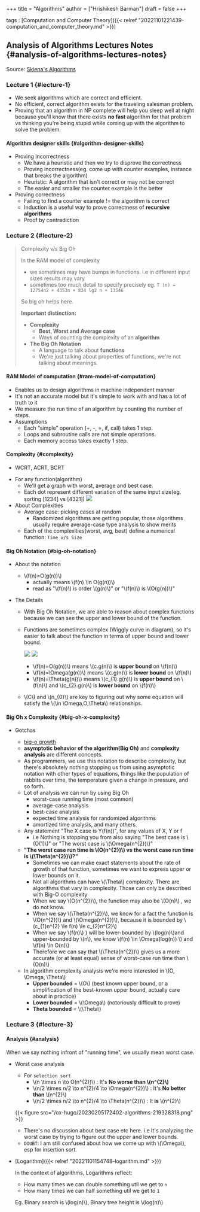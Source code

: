 +++
title = "Algorithms"
author = ["Hrishikesh Barman"]
draft = false
+++

tags
: [Computation and Computer Theory]({{< relref "20221101221439-computation_and_computer_theory.md" >}})


## Analysis of Algorithms Lectures Notes {#analysis-of-algorithms-lectures-notes}

Source: [Skiena's Algorithms](https://www3.cs.stonybrook.edu/~skiena/373/videos/)


### Lecture 1 {#lecture-1}

-   We seek algorithms which are correct and efficient.
-   No efficient, correct algorithm exists for the traveling salesman problem.
-   Proving that an algorithm in NP complete will help you sleep well at night because you'll know that there exists **no fast** algorithm for that problem vs thinking you're being stupid while coming up with the algorithm to solve the problem.


#### Algorithm designer skills {#algorithm-designer-skills}

-   Proving Incorrectness
    -   We have a heuristic and then we try to disprove the correctness
    -   Proving incorrectness(eg. come up with counter examples, instance that breaks the algorithm)
    -   Heuristic: A algorithm that isn't correct or may not be correct
    -   The easier and smaller the counter example is the better
-   Proving correctness
    -   Failing to find a counter example != the algorithm is correct
    -   Induction is a useful way to prove correctness of **recursive algorithms**
    -   Proof by contradiction


### Lecture 2 {#lecture-2}

> Complexity v/s Big Oh
>
> In the RAM model of complexity
>
> -   we sometimes may have bumps in functions. i.e in different input sizes results may vary
> -   sometimes too much detail to specify precisely eg. `T (n) = 12754n2 + 4353n + 834 lg2 n + 13546`
>
> So big oh helps here.
>
> **Important distinction:**
>
> -   **Complexity**
>     -   **Best, Worst and Average case**
>     -   Ways of counting the complexity of an **algorithm**
> -   **The Big Oh Notation**
>     -   A language to talk about **functions**
>     -   We're just talking about properties of functions, we're not talking about meanings.


#### RAM Model of computation {#ram-model-of-computation}

-   Enables us to design algorithms in machine independent manner
-   It's not an accurate model but it's simple to work with and has a lot of truth to it
-   We measure the run time of an algorithm by counting the number of steps.
-   Assumptions
    -   Each “simple” operation (+, -, =, if, call) takes 1 step.
    -   Loops and subroutine calls are not simple operations.
    -   Each memory access takes exactly 1 step.


#### Complexity {#complexity}

-   WCRT, ACRT, BCRT

<!--listend-->

-   For any function(algorithm)
    -   We'll get a graph with worst, average and best case.
    -   Each dot represent different variation of the same input size(eg. sorting [1234] vs [4321])
        ![](/ox-hugo/20230205172402-algorithms-735131562.png)
-   About Complexities
    -   Average case: picking cases at random
        -   Randomized algorithms are getting popular, those algorithms usually require average-case type analysis to show merits
    -   Each of the complexities(worst, avg, best) define a numerical function: `Time v/s Size`


#### Big Oh Notation {#big-oh-notation}

<!--list-separator-->

-  About the notation

    -   \\(f(n)=O(g(n))\\)
        -   actually means \\(f(n) \in O(g(n))\\)
        -   read as "\\(f(n)\\) is order \\(g(n)\\)" or "\\(f(n)\\) is \\(O(g(n))\\)"

<!--list-separator-->

-  The Details

    -   With Big Oh Notation, we are able to reason about complex functions because we can see the upper and lower bound of the function.
    -   Functions are sometimes complex (Wiggly curve in diagram), so it's easier to talk about the function in terms of upper bound and lower bound.

        ![](/ox-hugo/20230205172402-algorithms-870521473.png)
        ![](/ox-hugo/20230205172402-algorithms-144599832.png)

        -   \\(f(n)=O(g(n))\\) means \\(c.g(n)\\) is **upper bound** on \\(f(n)\\)
        -   \\(f(n)=\Omega(g(n))\\) means \\(c.g(n)\\) is **lower bound** on \\(f(n)\\)
        -   \\(f(n)=\Theta(g(n))\\) means \\(c\_{1}.g(n)\\) is **upper bound** on \\(f(n)\\) and \\(c\_{2}.g(n)\\) is **lower bound** on \\(f(n)\\)
    -   \\(C\\) and \\(n\_{0}\\) are key to figuring out why some equation will satisfy the \\(\in \Omega,O,\Theta\\) relationships.


#### Big Oh x Complexity {#big-oh-x-complexity}

<!--list-separator-->

-  Gotchas

    -   [big-o growth](https://www.desmos.com/calculator/kgwiv5zizm)
    -   **asymptotic behavior of the algorithm(Big Oh)** and **complexity analysis** are different concepts.
    -   As programmers, we use this notation to describe complexity, but there's absolutely nothing stopping us from using asymptotic notation with other types of equations, things like the population of rabbits over time, the temperature given a change in pressure, and so forth.
    -   Lot of analysis we can run by using Big Oh
        -   worst-case running time (most common)
        -   average-case analysis
        -   best-case analysis
        -   expected time analysis for randomized algorithms
        -   amortized time analysis, and many others.
    -   Any statement "The X case is Y(f(n))", for any values of X, Y or f
        -   i.e Nothing is stopping you from also saying "The best case is \\(O(1)\\)" or "The worst case is \\(\Omega(n^{2})\\)"
    -   **"The worst case run time is \\(O(n^{2})\\) vs the worst case run time is \\(\Theta(n^{2})\\)?"**
        -   Sometimes we can make exact statements about the rate of growth of that function, sometimes we want to express upper or lower bounds on it.
        -   Not all algorithms can have \\(\Theta\\) complexity. There are algorithms that vary in complexity. Those can only be described with Big-O complexity
        -   When we say \\(O(n^{2})\\), the function may also be \\(O(n)\\)   , we do not know.
        -   When we say \\(\Theta(n^{2})\\), we know for a fact the function is \\(O(n^{2})\\) and \\(\Omega(n^{2})\\), because it is bounded by \\(c\_{1}n^{2} \le f(n) \le c\_{2}n^{2}\\)
        -   When we say \\(f(n)\\) ) will be lower-bounded by \\(log(n)\\)and upper-bounded by \\(n\\), we know \\(f(n) \in \Omega(log(n)) \\) and \\(f(n) \in O(n)\\)
        -   Therefore we can say that \\(\Theta(n^{2})\\) gives us a more accurate (or at least equal) sense of worst-case run time than \\(O(n)\\)
    -   In algorithm complexity analysis we're more interested in \\(O, \Omega, \Theta\\)
        -   **Upper bounded** = \\(O\\) (best known upper bound, or a simplification of the best-known upper bound, actually care about in practice)
        -   **Lower bounded** = \\(\Omega\\) (notoriously difficult to prove)
        -   **Theta bounded** = \\(\Theta\\)


### Lecture 3 {#lecture-3}


#### Analysis {#analysis}

When we say nothing infront of "running time", we usually mean worst case.

<!--list-separator-->

-  Worst case analysis

    -   For `selection sort`
        -   \\(n \times n \to O(n^{2})\\) : It's **No worse than \\(n^{2}\\)**
        -   \\(n/2 \times n/2 \to n^{2}/4 \to \Omega(n^{2})\\) : It's **No better than** \\(n^{2}\\)
        -   \\(n/2 \times n/2 \to n^{2}/4 \to \Theta(n^{2})\\) : It **is** \\(n^{2}\\)

    {{< figure src="/ox-hugo/20230205172402-algorithms-219328318.png" >}}

    -   There's no discussion about best case etc here. i.e It's analyzing the worst case by trying to figure out the upper and lower bounds.
    -   `DOUBT`: I am still confused about how we come up with \\(\Omega\\), esp for insertion sort.

<!--list-separator-->

-  [Logarithm]({{< relref "20221101154748-logarithm.md" >}})

    In the context of algorithms, Logarithms reflect:

    -   How many times we can double something util we get to `n`
    -   How many times we can half something util we get to `1`

    Eg. Binary search is \\(log(n)\\), Binary tree height is \\(log(n)\\)
